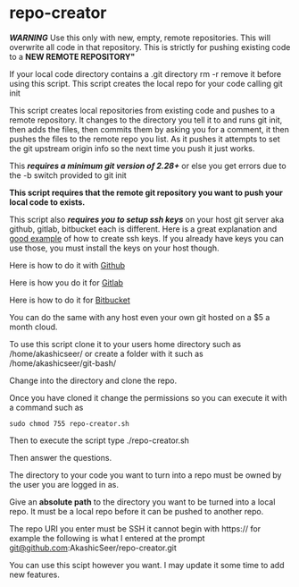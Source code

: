 # repo-creator
***WARNING***
Use this only with new, empty, remote repositories. This will overwrite all
code in that repository. This is strictly for pushing existing code to a 
**NEW REMOTE REPOSITORY"** 

If your local code directory contains a .git directory rm -r remove it before 
using this script. This script creates the local repo for your code calling git init 

This script creates local repositories from existing code and pushes to a remote repository. It changes to the directory you tell it to
and runs git init, then adds the files, then commits them by asking you for a comment, it then pushes the files to the remote repo you list. 
As it pushes it attempts to set the git upstream origin info so the next time you push it just works.


This ***requires a minimum git version of 2.28+*** or else you get errors due to the -b switch provided to git init

**This script requires that the remote git repository you want to push your local code to exists.**

This script also ***requires you to setup ssh keys*** on your host git server aka github, gitlab, bitbucket each 
is different. 
Here is a great explanation and [good example](https://www.howtogeek.com/424510/how-to-create-and-install-ssh-keys-from-the-linux-shell/) 
of how to create ssh keys.
If you already have keys you can use those, you must install the keys on your host though.

Here is how to do it with [Github](https://docs.github.com/en/free-pro-team@latest/github/authenticating-to-github/adding-a-new-ssh-key-to-your-github-account)

Here is how you do it for [Gitlab](https://docs.gitlab.com/12.10/ee/ssh/README.html#adding-an-ssh-key-to-your-gitlab-account)

Here is how to do it for [Bitbucket](https://support.atlassian.com/bitbucket-cloud/docs/set-up-an-ssh-key/)

You can do the same with any host even your own git hosted on a $5 a month cloud.

To use this script clone it to your users home directory such as /home/akashicseer/ or create a folder with it such as
/home/akashicseer/git-bash/

Change into the directory and clone the repo.

Once you have cloned it change the permissions so you can execute it with a command such as

    sudo chmod 755 repo-creator.sh 

Then to execute the script type ./repo-creator.sh

Then answer the questions. 

The directory to your code you want to turn into a repo must be owned by the user you are logged in as.

Give an **absolute path** to the directory you want to be turned into a local repo. It must be a local repo before it can be pushed to another repo.

The repo URI you enter must be SSH it cannot begin with https:// for example
the following is what I entered at the prompt git@github.com:AkashicSeer/repo-creator.git

You can use this scipt however you want. I may update it some time to add new features.
